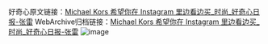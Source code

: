 好奇心原文链接：[Michael Kors 希望你在 Instagram 里边看边买_时尚_好奇心日报-张雷](https://www.qdaily.com/articles/3659.html)
WebArchive归档链接：[Michael Kors 希望你在 Instagram 里边看边买_时尚_好奇心日报-张雷](http://web.archive.org/web/20190623152634/https://www.qdaily.com/articles/3659.html)
![image](http://ww3.sinaimg.cn/large/007d5XDpgy1g3vcvuhzcej30u02p07wh)
